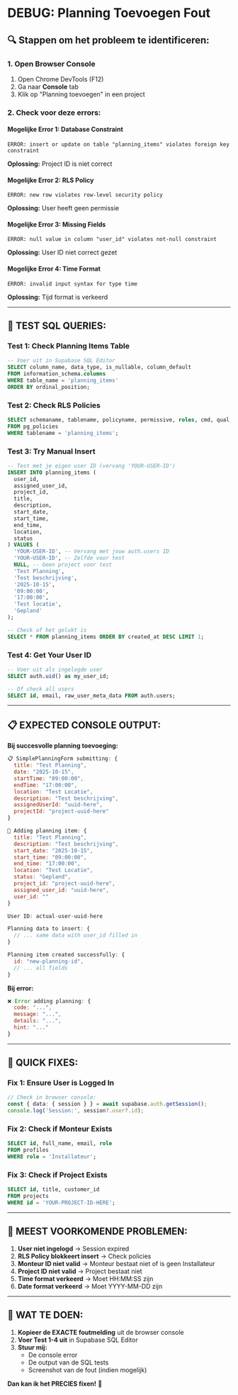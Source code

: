 # DEBUG: Planning Toevoegen Fout

## 🔍 **Stappen om het probleem te identificeren:**

### **1. Open Browser Console**
1. Open Chrome DevTools (F12)
2. Ga naar **Console** tab
3. Klik op "Planning toevoegen" in een project

### **2. Check voor deze errors:**

#### **Mogelijke Error 1: Database Constraint**
```
ERROR: insert or update on table "planning_items" violates foreign key constraint
```
**Oplossing:** Project ID is niet correct

#### **Mogelijke Error 2: RLS Policy**
```
ERROR: new row violates row-level security policy
```
**Oplossing:** User heeft geen permissie

#### **Mogelijke Error 3: Missing Fields**
```
ERROR: null value in column "user_id" violates not-null constraint
```
**Oplossing:** User ID niet correct gezet

#### **Mogelijke Error 4: Time Format**
```
ERROR: invalid input syntax for type time
```
**Oplossing:** Tijd format is verkeerd

---

## 🧪 **TEST SQL QUERIES:**

### **Test 1: Check Planning Items Table**
```sql
-- Voer uit in Supabase SQL Editor
SELECT column_name, data_type, is_nullable, column_default
FROM information_schema.columns
WHERE table_name = 'planning_items'
ORDER BY ordinal_position;
```

### **Test 2: Check RLS Policies**
```sql
SELECT schemaname, tablename, policyname, permissive, roles, cmd, qual, with_check
FROM pg_policies
WHERE tablename = 'planning_items';
```

### **Test 3: Try Manual Insert**
```sql
-- Test met je eigen user ID (vervang 'YOUR-USER-ID')
INSERT INTO planning_items (
  user_id,
  assigned_user_id,
  project_id,
  title,
  description,
  start_date,
  start_time,
  end_time,
  location,
  status
) VALUES (
  'YOUR-USER-ID', -- Vervang met jouw auth.users ID
  'YOUR-USER-ID', -- Zelfde voor test
  NULL, -- Geen project voor test
  'Test Planning',
  'Test beschrijving',
  '2025-10-15',
  '09:00:00',
  '17:00:00',
  'Test locatie',
  'Gepland'
);

-- Check of het gelukt is
SELECT * FROM planning_items ORDER BY created_at DESC LIMIT 1;
```

### **Test 4: Get Your User ID**
```sql
-- Voer uit als ingelogde user
SELECT auth.uid() as my_user_id;

-- Of check all users
SELECT id, email, raw_user_meta_data FROM auth.users;
```

---

## 📋 **EXPECTED CONSOLE OUTPUT:**

**Bij succesvolle planning toevoeging:**
```javascript
📋 SimplePlanningForm submitting: {
  title: "Test Planning",
  date: "2025-10-15",
  startTime: "09:00:00",
  endTime: "17:00:00",
  location: "Test Locatie",
  description: "Test beschrijving",
  assignedUserId: "uuid-here",
  projectId: "project-uuid-here"
}

📅 Adding planning item: {
  title: "Test Planning",
  description: "Test beschrijving",
  start_date: "2025-10-15",
  start_time: "09:00:00",
  end_time: "17:00:00",
  location: "Test Locatie",
  status: "Gepland",
  project_id: "project-uuid-here",
  assigned_user_id: "uuid-here",
  user_id: ""
}

User ID: actual-user-uuid-here

Planning data to insert: {
  // ... same data with user_id filled in
}

Planning item created successfully: {
  id: "new-planning-id",
  // ... all fields
}
```

**Bij error:**
```javascript
❌ Error adding planning: {
  code: "...",
  message: "...",
  details: "...",
  hint: "..."
}
```

---

## 🔧 **QUICK FIXES:**

### **Fix 1: Ensure User is Logged In**
```typescript
// Check in browser console:
const { data: { session } } = await supabase.auth.getSession();
console.log('Session:', session?.user?.id);
```

### **Fix 2: Check if Monteur Exists**
```sql
SELECT id, full_name, email, role 
FROM profiles 
WHERE role = 'Installateur';
```

### **Fix 3: Check if Project Exists**
```sql
SELECT id, title, customer_id 
FROM projects 
WHERE id = 'YOUR-PROJECT-ID-HERE';
```

---

## 🚨 **MEEST VOORKOMENDE PROBLEMEN:**

1. **User niet ingelogd** → Session expired
2. **RLS Policy blokkeert insert** → Check policies
3. **Monteur ID niet valid** → Monteur bestaat niet of is geen Installateur
4. **Project ID niet valid** → Project bestaat niet
5. **Time format verkeerd** → Moet HH:MM:SS zijn
6. **Date format verkeerd** → Moet YYYY-MM-DD zijn

---

## 📝 **WAT TE DOEN:**

1. **Kopieer de EXACTE foutmelding** uit de browser console
2. **Voer Test 1-4 uit** in Supabase SQL Editor
3. **Stuur mij:**
   - De console error
   - De output van de SQL tests
   - Screenshot van de fout (indien mogelijk)

**Dan kan ik het PRECIES fixen!** 🎯

